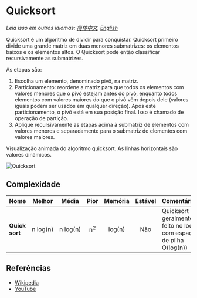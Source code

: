 # Quicksort

_Leia isso em outros idiomas:_
[_简体中文_](README.zh-CN.md),
[_English_](README.md)

Quicksort é um algoritmo de dividir para conquistar.
Quicksort primeiro divide uma grande matriz em duas menores
submatrizes: os elementos baixos e os elementos altos.
O Quicksort pode então classificar recursivamente as submatrizes.

As etapas são:

1. Escolha um elemento, denominado pivô, na matriz.
2. Particionamento: reordene a matriz para que todos os elementos com
valores menores que o pivô estejam antes do pivô, enquanto todos
elementos com valores maiores do que o pivô vêm depois dele
(valores iguais podem ser usados em qualquer direção). Após este particionamento,
o pivô está em sua posição final. Isso é chamado de
operação de partição.
3. Aplique recursivamente as etapas acima à submatriz de
elementos com valores menores e separadamente para o
submatriz de elementos com valores maiores.

Visualização animada do algoritmo quicksort.
As linhas horizontais são valores dinâmicos. 

![Quicksort](https://upload.wikimedia.org/wikipedia/commons/6/6a/Sorting_quicksort_anim.gif)

## Complexidade

| Nome                  | Melhor            | Média             | Pior               | Memória    | Estável    | Comentários  |
| --------------------- | :-------------: | :-----------------: | :-----------------: | :-------: | :-------: | :-------- |
| **Quick sort**        | n&nbsp;log(n)   | n&nbsp;log(n)       | n<sup>2</sup>       | log(n)    | Não        |  Quicksort geralmente é feito no local com espaço de pilha O(log(n)) |

## Referências

- [Wikipedia](https://pt.wikipedia.org/wiki/Quicksort)
- [YouTube](https://www.youtube.com/watch?v=SLauY6PpjW4&index=28&list=PLLXdhg_r2hKA7DPDsunoDZ-Z769jWn4R8)
